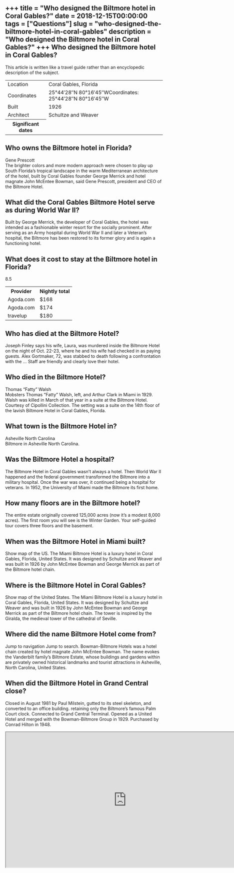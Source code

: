 +++
title = "Who designed the Biltmore hotel in Coral Gables?"
date = 2018-12-15T00:00:00
tags = ["Questions"]
slug = "who-designed-the-biltmore-hotel-in-coral-gables"
description = "Who designed the Biltmore hotel in Coral Gables?"
+++
Who designed the Biltmore hotel in Coral Gables?
------------------------------------------------

This article is written like a travel guide rather than an encyclopedic description of the subject.

<table><tr><td>Location</td><td>Coral Gables, Florida</td></tr><tr><td>Coordinates</td><td>25°44′28″N 80°16′45″WCoordinates: 25°44′28″N 80°16′45″W</td></tr><tr><td>Built</td><td>1926</td></tr><tr><td>Architect</td><td>Schultze and Weaver</td></tr><tr><th>Significant dates</th></tr></table>

Who owns the Biltmore hotel in Florida?
---------------------------------------

Gene Prescott  
The brighter colors and more modern approach were chosen to play up South Florida’s tropical landscape in the warm Mediterranean architecture of the hotel, built by Coral Gables founder George Merrick and hotel magnate John McEntee Bowman, said Gene Prescott, president and CEO of the Biltmore Hotel.

What did the Coral Gables Biltmore Hotel serve as during World War II?
----------------------------------------------------------------------

Built by George Merrick, the developer of Coral Gables, the hotel was intended as a fashionable winter resort for the socially prominent. After serving as an Army hospital during World War II and later a Veteran’s hospital, the Biltmore has been restored to its former glory and is again a functioning hotel.

What does it cost to stay at the Biltmore hotel in Florida?
-----------------------------------------------------------

8.5

<table><tr><th>Provider</th><th>Nightly total</th></tr><tr><td>Agoda.com</td><td>$168</td></tr><tr><td>Agoda.com</td><td>$174</td></tr><tr><td>travelup</td><td>$180</td></tr></table>

Who has died at the Biltmore Hotel?
-----------------------------------

Joseph Finley says his wife, Laura, was murdered inside the Biltmore Hotel on the night of Oct. 22-23, where he and his wife had checked in as paying guests. Alex Gortmaker, 72, was stabbed to death following a confrontation with the … Staff are friendly and clearly love their hotel.

Who died in the Biltmore Hotel?
-------------------------------

Thomas “Fatty” Walsh  
Mobsters Thomas “Fatty” Walsh, left, and Arthur Clark in Miami in 1929. Walsh was killed in March of that year in a suite at the Biltmore Hotel. Courtesy of Cipollini Collection. The setting was a suite on the 14th floor of the lavish Biltmore Hotel in Coral Gables, Florida.

What town is the Biltmore Hotel in?
-----------------------------------

Asheville North Carolina  
Biltmore in Asheville North Carolina.

Was the Biltmore Hotel a hospital?
----------------------------------

The Biltmore Hotel in Coral Gables wasn’t always a hotel. Then World War II happened and the federal government transformed the Biltmore into a military hospital. Once the war was over, it continued being a hospital for veterans. In 1952, the University of Miami made the Biltmore its first home.

How many floors are in the Biltmore hotel?
------------------------------------------

The entire estate originally covered 125,000 acres (now it’s a modest 8,000 acres). The first room you will see is the Winter Garden. Your self-guided tour covers three floors and the basement.

When was the Biltmore Hotel in Miami built?
-------------------------------------------

Show map of the US. The Miami Biltmore Hotel is a luxury hotel in Coral Gables, Florida, United States. It was designed by Schultze and Weaver and was built in 1926 by John McEntee Bowman and George Merrick as part of the Biltmore hotel chain.

Where is the Biltmore Hotel in Coral Gables?
--------------------------------------------

Show map of the United States. The Miami Biltmore Hotel is a luxury hotel in Coral Gables, Florida, United States. It was designed by Schultze and Weaver and was built in 1926 by John McEntee Bowman and George Merrick as part of the Biltmore hotel chain. The tower is inspired by the Giralda, the medieval tower of the cathedral of Seville.

Where did the name Biltmore Hotel come from?
--------------------------------------------

Jump to navigation Jump to search. Bowman-Biltmore Hotels was a hotel chain created by hotel magnate John McEntee Bowman. The name evokes the Vanderbilt family’s Biltmore Estate, whose buildings and gardens within are privately owned historical landmarks and tourist attractions in Asheville, North Carolina, United States.

When did the Biltmore Hotel in Grand Central close?
---------------------------------------------------

Closed in August 1981 by Paul Milstein, gutted to its steel skeleton, and converted to an office building. retaining only the Biltmore’s famous Palm Court clock. Connected to Grand Central Terminal. Opened as a United Hotel and merged with the Bowman-Biltmore Group in 1929. Purchased by Conrad Hilton in 1948.

<iframe allow="accelerometer; autoplay; clipboard-write; encrypted-media; gyroscope; picture-in-picture" allowfullscreen="" class="__youtube_prefs__  epyt-is-override  no-lazyload" data-no-lazy="1" data-origheight="433" data-origwidth="770" data-skipgform_ajax_framebjll="" height="433" id="_ytid_17655" loading="lazy" src="https://www.youtube.com/embed/dueRh5h9qq8?enablejsapi=1&autoplay=0&cc_load_policy=0&cc_lang_pref=&iv_load_policy=1&loop=0&modestbranding=0&rel=1&fs=1&playsinline=0&autohide=2&theme=dark&color=red&controls=1&" title="YouTube player" width="770"></iframe>